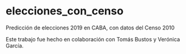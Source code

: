 # elecciones_con_censo
Predicción de elecciones 2019 en CABA, con datos del Censo 2010

Este trabajo fue hecho en colaboración con Tomás Bustos y Verónica García.
